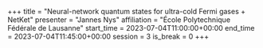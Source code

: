 +++
title = "Neural-network quantum states for ultra-cold Fermi gases + NetKet"
presenter = "Jannes Nys"
affiliation = "École Polytechnique Fédérale de Lausanne"
start_time = 2023-07-04T11:00:00+00:00
end_time = 2023-07-04T11:45:00+00:00
session = 3
is_break = 0
+++


